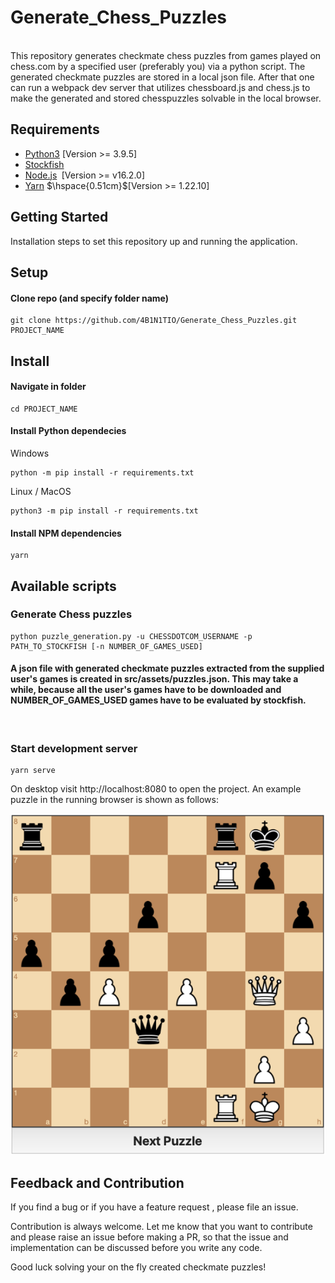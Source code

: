 # Generate_Chess_Puzzles 

<br/>
This repository generates checkmate chess puzzles from games played on chess.com by a specified user (preferably you) via a python script. The generated checkmate puzzles are stored in a local json file. After that one can run a webpack dev server that utilizes chessboard.js and chess.js to make the generated and stored chesspuzzles solvable in the local browser. 

<br/>

## Requirements
- [Python3](https://www.python.org/downloads/release/python-3913/) [Version >= 3.9.5]
- [Stockfish](https://stockfishchess.org/download/)
- [Node.js](https://nodejs.org/en/) $\;$[Version >= v16.2.0]
- [Yarn](https://yarnpkg.com/en/docs/install#mac-stable) $\hspace{0.51cm}$[Version >= 1.22.10]

## Getting Started
Installation steps to set this repository up and running the application.

## Setup 
#### Clone repo (and specify folder name)
```shell
git clone https://github.com/4B1N1TIO/Generate_Chess_Puzzles.git PROJECT_NAME
```

## Install 

#### Navigate in folder
```shell
cd PROJECT_NAME
```

#### Install Python dependecies
Windows
```shell
python -m pip install -r requirements.txt
```
Linux / MacOS
```shell
python3 -m pip install -r requirements.txt
```
#### Install NPM dependencies
```shell
yarn
```

## Available scripts
### Generate Chess puzzles
```shell
python puzzle_generation.py -u CHESSDOTCOM_USERNAME -p PATH_TO_STOCKFISH [-n NUMBER_OF_GAMES_USED]

```
#### A json file with generated checkmate puzzles extracted from the supplied user's games is created in src/assets/puzzles.json. This may take a while, because all the user's games have to be downloaded and NUMBER_OF_GAMES_USED games have to be evaluated by stockfish.
<br/>


### Start development server
```shell
yarn serve
```


On desktop visit http://localhost:8080 to open the project. An example puzzle in the running browser is shown as follows:

![banner](banner.png)

## Feedback and Contribution
If you find a bug or if you have a feature request , please file an issue.

Contribution is always welcome. Let me know that you want to contribute and please raise an issue before making a PR, so that the issue and implementation can be discussed before you write any code. 

Good luck solving your on the fly created checkmate puzzles!





